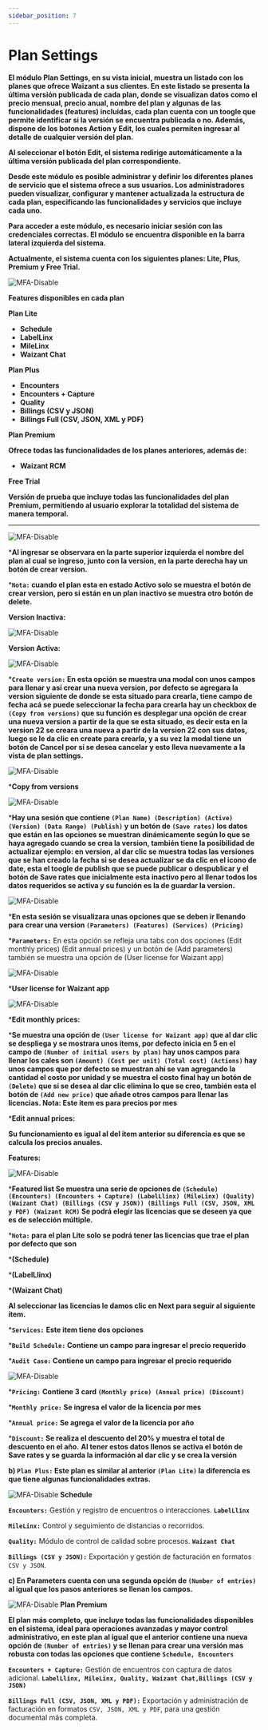 ```yaml
---
sidebar_position: 7
---
```


# Plan Settings

**El módulo Plan Settings, en su vista inicial, muestra un listado con los planes que ofrece Waizant a sus clientes. En este listado se presenta la última versión publicada de cada plan, donde se visualizan datos como el precio mensual, precio anual, nombre del plan y algunas de las funcionalidades (features) incluidas, cada plan cuenta con un toogle que permite identificar si la versión se encuentra publicada o no. Además, dispone de los botones Action y Edit, los cuales permiten ingresar al detalle de cualquier versión del plan.**

**Al seleccionar el botón Edit, el sistema redirige automáticamente a la última versión publicada del plan correspondiente.**

**Desde este módulo es posible administrar y definir los diferentes planes de servicio que el sistema ofrece a sus usuarios. Los administradores pueden visualizar, configurar y mantener actualizada la estructura de cada plan, especificando las funcionalidades y servicios que incluye cada uno.**

**Para acceder a este módulo, es necesario iniciar sesión con las credenciales correctas. El módulo se encuentra disponible en la barra lateral izquierda del sistema.**

**Actualmente, el sistema cuenta con los siguientes planes: Lite, Plus, Premium y Free Trial.**

![MFA-Disable](/img/backoffice-user/plan_settings_backoffice.png)

**Features disponibles en cada plan**

**Plan Lite**

- **Schedule**
- **LabelLinx**
- **MileLinx**
- **Waizant Chat**

**Plan Plus**

- **Encounters**
- **Encounters + Capture**
- **Quality**
- **Billings (CSV y JSON)**
- **Billings Full (CSV, JSON, XML y PDF)**

**Plan Premium**

**Ofrece todas las funcionalidades de los planes anteriores, además de:**

- **Waizant RCM**

**Free Trial**

**Versión de prueba que incluye todas las funcionalidades del plan Premium, permitiendo al usuario explorar la totalidad del sistema de manera temporal.**

---

![MFA-Disable](/img/backoffice-user/plan_lite_backoffice.png)

***Al ingresar se observara en la parte superior izquierda el nombre del plan al cual se ingreso, junto con la version, en la parte derecha hay un botón de crear version.**

***`Nota:` cuando el plan esta en estado Activo solo se muestra el botón de crear version, pero si están en un plan inactivo se muestra otro botón de delete.**

**Version Inactiva:**

![MFA-Disable](/img/backoffice-user/version_inactivate_backoffice.png)

**Version Activa:**

![MFA-Disable](/img/backoffice-user/version_activate_backoffice.png)

***`Create version:` En esta opción se muestra una modal con unos campos para llenar y así crear una nueva version, por defecto se agregara la version siguiente de donde se esta situado para crearla, tiene campo de fecha acá se puede seleccionar la fecha para crearla hay un checkbox de `(Copy from versions)` que su función es desplegar una opción de crear una nueva version a partir de la que se esta situado, es decir esta en la version 22 se creara una nueva a partir de la version 22 con sus datos, luego se le da clic en create para crearla, y a su vez la modal tiene un botón de Cancel por si se desea cancelar y esto lleva nuevamente a la vista de plan settings.**

![MFA-Disable](/img/backoffice-user/new_version_backoffice.png)

***Copy from versions**

![MFA-Disable](/img/backoffice-user/new_version_copy_backoffice.png)

***Hay una sesión que contiene `(Plan Name) (Description) (Active) (Version) (Data Range) (Publish)` y un botón de `(Save rates)` los datos que están en las opciones se muestran dinámicamente según lo que se haya agregado cuando se crea la version, también tiene la posibilidad de actualizar ejemplo: en version, al dar clic se muestra todas las versiones que se han creado la fecha si se desea actualizar se da clic en el icono de date, esta el toogle de publish que se puede publicar o despublicar y el botón de Save rates que inicialmente esta inactivo pero al llenar todos los datos requeridos se activa y su función es la de guardar la version.**

![MFA-Disable](/img/backoffice-user/plan_name_backoffice.png)

***En esta sesión se visualizara unas opciones que se deben ir llenando para crear una version `(Parameters) (Features) (Services) (Pricing)`**

***`Parameters:`**
En esta opción se refleja una tabs con dos opciones (Edit monthly prices) (Edit annual prices) y un botón de (Add parameters) también se muestra una opción de (User license for Waizant app)

![MFA-Disable](/img/backoffice-user/view_parameters_backoffice.png)

***User license for Waizant app**

![MFA-Disable](/img/backoffice-user/user_license_app.png)

***Edit monthly prices:**

***Se muestra una opción de `(User license for Waizant app)` que al dar clic se despliega y se mostrara unos ítems, por defecto inicia en 5 en el campo de `(Number of initial users by plan)` hay unos campos para llenar los cales son `(Amount) (Cost per unit) (Total cost) (Actions)` hay unos campos que por defecto se muestran ahí se van agregando la cantidad el costo por unidad y se muestra el costo final hay un botón de `(Delete)` que si se desea al dar clic elimina lo que se creo, también esta el botón de `(Add new price)` que añade otros campos para llenar las licencias. Nota: Este item es para precios por mes**

***Edit annual prices:**

**Su funcionamiento es igual al del item anterior su diferencia es que se calcula los precios anuales.**

**Features:**

![MFA-Disable](/img/backoffice-user/features_plant_backoffice.png)

***Featured list Se muestra una serie de opciones de `(Schedule) (Encounters) (Encounters + Capture) (LabelLlinx) (MileLinx) (Quality) (Waizant Chat) (Billings (CSV y JSON)) (Billings Full (CSV, JSON, XML y PDF) (Waizant RCM)` Se podrá elegir las licencias que se deseen ya que es de selección múltiple.**

***`Nota:` para el plan Lite solo se podrá tener las licencias que trae el plan por defecto que son**

***(Schedule)**

***(LabelLlinx)**

***(Waizant Chat)**

**Al seleccionar las licencias le damos clic en Next para seguir al siguiente ítem.**

***`Services:`**
**Este item tiene dos opciones**

***`Build Schedule:` Contiene un campo para ingresar el precio requerido**

***`Audit Case:` Contiene un campo para ingresar el precio requerido**

![MFA-Disable](/img/backoffice-user/list_service_backoffice.png)

***`Pricing:`**
**Contiene 3 card `(Monthly price) (Annual price) (Discount)`**

***`Monthly price:` Se ingresa el valor de la licencia por mes**

***`Annual price:` Se agrega el valor de la licencia por año**

***`Discount:` Se realiza el descuento del 20% y muestra el total de descuento en el año.**
**Al tener estos datos llenos se activa el botón de Save rates y se guarda la información al dar clic y se crea la versión**

**b) `Plan Plus:` Este plan es similar al anterior `(Plan Lite)` la diferencia es que tiene algunas funcionalidades extras.**

![MFA-Disable](/img/backoffice-user/pircing_service_backoffice.png)
**Schedule**

**`Encounters:`**
Gestión y registro de encuentros o interacciones.
**`LabelLlinx`**

**`MileLinx:`**
Control y seguimiento de distancias o recorridos.

**`Quality:`**
Módulo de control de calidad sobre procesos.
**`Waizant Chat`**

**`Billings (CSV y JSON):`**
Exportación y gestión de facturación en formatos `CSV y JSON`.

**c) En Parameters cuenta con una segunda opción de `(Number of entries)` al igual que los pasos anteriores se llenan los campos.**

![MFA-Disable](/img/backoffice-user/number_of_entries.png)
**Plan Premium**

**El plan más completo, que incluye todas las funcionalidades disponibles en el sistema, ideal para operaciones avanzadas y mayor control administrativo, en este plan al igual que el anterior contiene una nueva opción de `(Number of entries)` y se llenan para crear una versión mas robusta con todas las opciones que contiene**
**`Schedule, Encounters`**

**`Encounters + Capture:`**
Gestión de encuentros con captura de datos adicional.
**`LabelLlinx, MileLinx, Quality, Waizant Chat,Billings (CSV y JSON)`**

**`Billings Full (CSV, JSON, XML y PDF):`**
Exportación y administración de facturación en formatos `CSV, JSON, XML y PDF`, para una gestión documental más completa.
